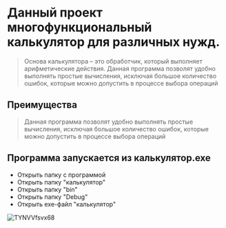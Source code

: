 # Данный проект многофункциональный калькулятор для различных нужд. #
> Основа калькулятора – это обработчик, который выполняет арифметические действия. Данная программа позволят удобно выполнять простые вычисления, исключая большое количество ошибок, которые можно допустить в процессе выбора операций

## Преимущества ##
> Данная программа позволят удобно выполнять простые вычисления, исключая большое количество ошибок, которые можно допустить в процессе выбора операций

## Программа запускается из калькулятор.exe ## 
* Открыть папку с программой
* Открыть папку "калькулятор"
* Открыть папку "bin"
* Открыть папку "Debug"
* Открыть exe-файл "калькулятор"


![TYNVVfsvx68](https://user-images.githubusercontent.com/101802957/158794487-acdf013d-8e70-4dfb-a2ca-dc788d4845d4.jpg)
